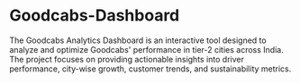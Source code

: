 # Goodcabs-Dashboard
The Goodcabs Analytics Dashboard is an interactive tool designed to analyze and optimize Goodcabs' performance in tier-2 cities across India. The project focuses on providing actionable insights into driver performance, city-wise growth, customer trends, and sustainability metrics.
